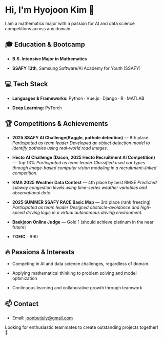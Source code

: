 # Hi, I'm  Hyojoon Kim 👋

I am a mathematics major with a passion for AI and data science competitions across any domain.

## 🎓 Education & Bootcamp

- **B.S. Intensive Major in Mathematics**

- **SSAFY 13th**, Samsung Software/AI Academy for Youth (SSAFY)

## 💻 Tech Stack

- **Languages & Frameworks:** Python · Vue.js · Django · R · MATLAB

- **Deep Learning:** PyTorch

## 🏆 Competitions & Achievements

- **2025 SSAFY AI Challenge(Kaggle, pothole detection)** — 8th place
  *Participated as team leader*
  *Developed an object detection model to identify potholes using real-world road images.*

- **Hecto AI Challenge (Dacon, 2025 Hecto Recruitment AI Competition)** — Top 13%
    *Participated as team leader*
    *Classified used car types through image-based computer vision modeling in a recruitment-linked competition.*

- **KMA 2025 Weather Data Contest** — 4th place by best RMSE
  *Predicted subway congestion levels using time-series weather variables and observational data.*
  
- **2025 SUMMER SSAFY RACE Basic Map** — 3rd place (rank freezing)
  *Participated as team leader*
  *Designed obstacle-avoidance and high-speed driving logic in a virtual autonomous driving environment.*

- **Baekjoon Online Judge** — Gold 1 (should achieve platinum in the near future)

- **TOEIC** - 990

## 🔥 Passions & Interests

- Competing in AI and data science challenges, regardless of domain

- Applying mathematical thinking to problem solving and model optimization

- Continuous learning and collaborative growth through teamwork

## 📫 Contact

- Email: joonbutjuly@gmail.com

Looking for enthusiastic teammates to create outstanding projects together! 🚀

